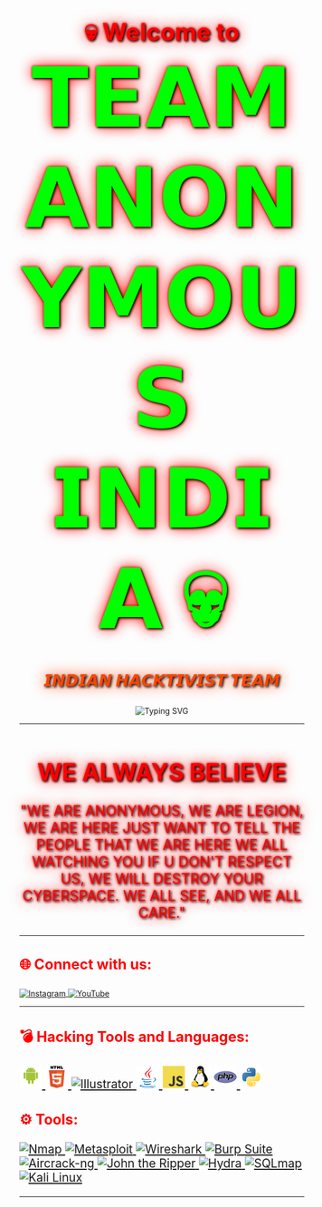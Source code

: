 # <h1 align="center" style="font-size: 3em; color: #ff0000; text-shadow: 2px 2px 4px #000000, 0 0 25px #ff0000, 0 0 5px #ff0000;">💀 Welcome to <strong style="font-size: 3.5em; color: #00FF00;">𝗧𝗘𝗔𝗠 𝗔𝗡𝗢𝗡𝗬𝗠𝗢𝗨𝗦 𝗜𝗡𝗗𝗜𝗔 💀</strong></h1>
<h3 align="center" style="font-size: 2em; color: #ff4500; text-shadow: 2px 2px 4px #000000, 0 0 25px #ff4500;">𝙄𝙉𝘿𝙄𝘼𝙉 𝙃𝘼𝘾𝙆𝙏𝙄𝙑𝙄𝙎𝙏 𝙏𝙀𝘼𝙈</h3>

<p align="center">
  <img src="https://readme-typing-svg.demolab.com?font=Fira+Code&weight=600&size=24&pause=1000&color=00FF00&center=true&vCenter=true&width=500&height=50&lines=💻+Hack+the+Planet+💻;⚡+Hacktivism+is+a+Weapon+⚡;🔒+Exploit+the+Unexplored+🔒;💀+We+Are+Untraceable+💀" alt="Typing SVG">
</p>

---

<h1 align="center" style="font-size: 3em; color: #ff0000; text-shadow: 2px 2px 4px #000000, 0 0 25px #ff0000, 0 0 5px #ff0000;">WE ALWAYS BELIEVE</h1>
<p align="center" style="font-size: 1.8em; color: #ff0000; text-shadow: 2px 2px 4px #000000, 0 0 25px #ff0000, 0 0 5px #ff0000;">
  "WE ARE ANONYMOUS, WE ARE LEGION, WE ARE HERE JUST WANT TO TELL THE PEOPLE THAT WE ARE HERE WE ALL WATCHING YOU IF U DON'T RESPECT US, WE WILL DESTROY YOUR CYBERSPACE. WE ALL SEE, AND WE ALL CARE."
</p>

---

<h3 align="left" style="font-size: 1.8em; color: #ff0000;">🌐 Connect with us:</h3>
<p align="left">
  <a href="https://instagram.com/teamanonymousindia" target="_blank">
    <img align="center" src="https://raw.githubusercontent.com/rahuldkjain/github-profile-readme-generator/master/src/images/icons/Social/instagram.svg" alt="Instagram" height="30" width="40" />
  </a>
  <a href="https://youtube.com/@teamanonymousindia?si=h_3AK-1e0xmFF6Ij" target="_blank">
    <img align="center" src="https://raw.githubusercontent.com/rahuldkjain/github-profile-readme-generator/master/src/images/icons/Social/youtube.svg" alt="YouTube" height="30" width="40" />
  </a>
</p>

---

<h3 align="left" style="font-size: 1.8em; color: #ff0000;">💣 Hacking Tools and Languages:</h3>
<p align="left" style="color: #00FF00; font-size: 1.5em;">
  <a href="https://developer.android.com" target="_blank">
    <img src="https://raw.githubusercontent.com/devicons/devicon/master/icons/android/android-original-wordmark.svg" alt="Android" width="40" height="40" />
  </a> 
  <a href="https://www.w3.org/html/" target="_blank">
    <img src="https://raw.githubusercontent.com/devicons/devicon/master/icons/html5/html5-original-wordmark.svg" alt="HTML5" width="40" height="40" />
  </a> 
  <a href="https://www.adobe.com/in/products/illustrator.html" target="_blank">
    <img src="https://www.vectorlogo.zone/logos/adobe_illustrator/adobe_illustrator-icon.svg" alt="Illustrator" width="40" height="40" />
  </a> 
  <a href="https://www.java.com" target="_blank">
    <img src="https://raw.githubusercontent.com/devicons/devicon/master/icons/java/java-original.svg" alt="Java" width="40" height="40" />
  </a> 
  <a href="https://developer.mozilla.org/en-US/docs/Web/JavaScript" target="_blank">
    <img src="https://raw.githubusercontent.com/devicons/devicon/master/icons/javascript/javascript-original.svg" alt="JavaScript" width="40" height="40" />
  </a> 
  <a href="https://www.linux.org/" target="_blank">
    <img src="https://raw.githubusercontent.com/devicons/devicon/master/icons/linux/linux-original.svg" alt="Linux" width="40" height="40" />
  </a> 
  <a href="https://www.php.net" target="_blank">
    <img src="https://raw.githubusercontent.com/devicons/devicon/master/icons/php/php-original.svg" alt="PHP" width="40" height="40" />
  </a> 
  <a href="https://www.python.org" target="_blank">
    <img src="https://raw.githubusercontent.com/devicons/devicon/master/icons/python/python-original.svg" alt="Python" width="40" height="40" />
  </a>
</p>

<h3 align="left" style="font-size: 1.8em; color: #ff0000;">⚙️ Tools:</h3>
<p align="left" style="font-size: 1.5em;">
  <a href="https://nmap.org/" target="_blank">
    <img src="https://www.simplilearn.com/ice9/free_resources_article_thumb/nmap_logo_1-what_is_nmap.PNG" alt="Nmap" width="40" height="40" />
  </a>
  <a href="https://www.metasploit.com/" target="_blank">
    <img src="https://media.licdn.com/dms/image/v2/C5633AQHz6xjHG_s0fQ/productpage-image_1128_635/productpage-image_1128_635/0/1626341063105/isoc24_b_v__metasploit_rapid7_image?e=2147483647&v=beta&t=5nKtSmBtM7ZjgxteR6bOl4Q0MqV7dT0t5BUvsuGNgM4" alt="Metasploit" width="40" height="40" />
  </a>
  <a href="https://www.wireshark.org/" target="_blank">
    <img src="https://www.stickerpress.in/media/products/800x800/1609ed30832a4867b9e4fa09a3e4e931.webp" alt="Wireshark" width="40" height="40" />
  </a>
  <a href="https://portswigger.net/burp" target="_blank">
    <img src="https://encrypted-tbn0.gstatic.com/images?q=tbn:ANd9GcRrBejA33v7oLfZBg2nj7cpD05V4l0TCrk0FX7dxFKLfaGupoebFSwdLS96&s=10" alt="Burp Suite" width="40" height="40" />
  </a>
  <a href="https://aircrack-ng.org/" target="_blank">
    <img src="https://www.kali.org/tools/aircrack-ng/images/aircrack-ng-logo.svg" alt="Aircrack-ng" width="40" height="40" />
  </a>
  <a href="https://www.openwall.com/john/" target="_blank">
    <img src="https://blog.1password.com/posts/2012/1password-is-ready-for-john-the-ripper/johntheripper.png" alt="John the Ripper" width="40" height="40" />
  </a>
  <a href="https://github.com/vanhauser-thc/thc-hydra" target="_blank">
    <img src="https://www.kali.org/tools/hydra/images/hydra-logo.svg" alt="Hydra" width="40" height="40" />
  </a>
  <a href="https://sqlmap.org/" target="_blank">
    <img src="https://www.vaadata.com/blog/wp-content/uploads/2024/05/exploiting-sqli-with-sqlmap.png" alt="SQLmap" width="40" height="40" />
  </a>
  <a href="https://www.kali.org/" target="_blank">
    <img src="https://encrypted-tbn0.gstatic.com/images?q=tbn:ANd9GcQhQyWhncuOiIaYnWBXh6MM8V23M-rTgXqGd38H-tDIlysGtcoI--mUe-8&s=10" alt="Kali Linux" width="40" height="40" />
  </a>
</p>

---

